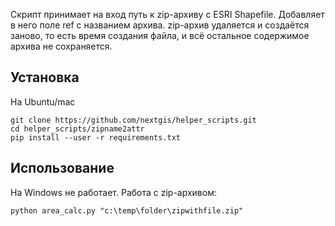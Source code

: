 Скрипт принимает на вход путь к zip-архиву с ESRI Shapefile. Добавляет в него поле ref с названием архива.
zip-архив удаляется и создаётся заново, то есть время создания файла, и всё остальное содержимое архива не сохраняется.

Установка
----------------

На Ubuntu/mac
```
git clone https://github.com/nextgis/helper_scripts.git
cd helper_scripts/zipname2attr
pip install --user -r requirements.txt
```

Использование
-----------------
На Windows не работает.
Работа с zip-архивом:

```
python area_calc.py "c:\temp\folder\zipwithfile.zip"
```
